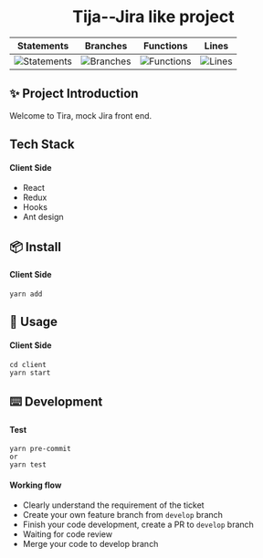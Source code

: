 <h1 align="center">Tija--Jira like project</h1>

| Statements                                                                                        | Branches                                                                                        | Functions                                                                                        | Lines                                                                                        |
| ------------------------------------------------------------------------------------------------- | ----------------------------------------------------------------------------------------------- | ------------------------------------------------------------------------------------------------ | -------------------------------------------------------------------------------------------- |
| ![Statements](https://img.shields.io/badge/Coverage-Unknown%25-brightgreen.svg "Make me better!") | ![Branches](https://img.shields.io/badge/Coverage-Unknown%25-brightgreen.svg "Make me better!") | ![Functions](https://img.shields.io/badge/Coverage-Unknown%25-brightgreen.svg "Make me better!") | ![Lines](https://img.shields.io/badge/Coverage-Unknown%25-brightgreen.svg "Make me better!") |

## ✨ Project Introduction

Welcome to Tira, mock Jira front end.

## Tech Stack

#### Client Side

- React
- Redux
- Hooks
- Ant design

## 📦 Install

#### Client Side

```
yarn add
```

## 🔨 Usage

#### Client Side

```
cd client
yarn start
```

## ⌨️ Development

#### Test

```
yarn pre-commit
or
yarn test
```

#### Working flow

- Clearly understand the requirement of the ticket
- Create your own feature branch from `develop` branch
- Finish your code development, create a PR to `develop` branch
- Waiting for code review
- Merge your code to develop branch

